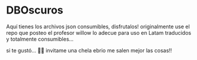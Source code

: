 # DBOscuros
Aquí tienes los archivos json consumibles, disfrutalos!
originalmente use el repo que posteo el profesor willow
lo adecue para uso en Latam
traducidos y totalmente consumibles...


si te gustó... 🍺🍻 invitame una chela
ebrio me salen mejor las cosas!!
